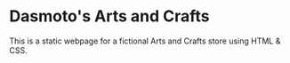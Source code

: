 # Dasmoto's Arts and Crafts

This is a static webpage for a fictional Arts and Crafts store using HTML & CSS.
